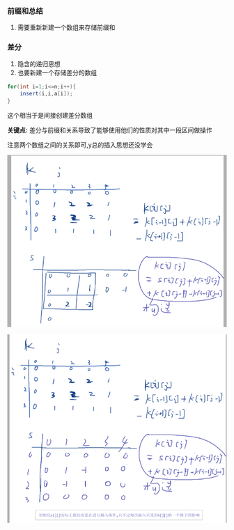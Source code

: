 ### 前缀和总结
1. 需要重新新建一个数组来存储前缀和

### 差分
1. 隐含的递归思想
2. 也要新建一个存储差分的数组
```java
for(int i=1;i<=n;i++){
    insert(i,i,a[i]);
}
```
这个相当于是间接创建差分数组

**关键点:**
差分与前缀和关系导致了能够使用他们的性质对其中一段区间做操作



注意两个数组之间的关系即可,y总的插入思想还没学会

![image-20230921211419600](./readme.assets/image-20230921211419600.png)

![image-20230921213039678](./readme.assets/image-20230921213039678.png)
